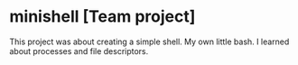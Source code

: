# minishell [Team project]
This project was about creating a simple shell. My own little bash. I learned about processes and file descriptors.
